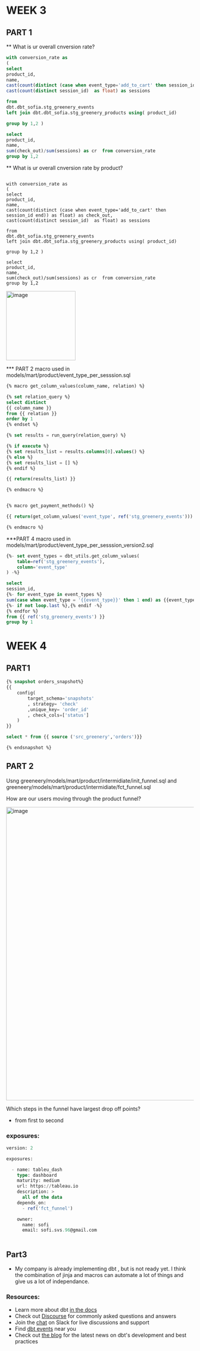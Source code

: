 # WEEK 3 



## PART 1 
** What is ur overall cnversion rate?

````sql
with conversion_rate as 
( 
select
product_id,
name,
cast(count(distinct (case when event_type='add_to_cart' then session_id end)) as float) as check_out,
cast(count(distinct session_id)  as float) as sessions

from 
dbt.dbt_sofia.stg_greenery_events
left join dbt.dbt_sofia.stg_greenery_products using( product_id)

group by 1,2 )

select 
product_id,
name,
sum(check_out)/sum(sessions) as cr  from conversion_rate
group by 1,2
````
** What is ur overall cnversion rate by product?
````slq

with conversion_rate as 
( 
select
product_id,
name,
cast(count(distinct (case when event_type='add_to_cart' then session_id end)) as float) as check_out,
cast(count(distinct session_id)  as float) as sessions

from 
dbt.dbt_sofia.stg_greenery_events
left join dbt.dbt_sofia.stg_greenery_products using( product_id)

group by 1,2 )

select 
product_id,
name,
sum(check_out)/sum(sessions) as cr  from conversion_rate
group by 1,2
````

<img width="186" alt="image" src="https://user-images.githubusercontent.com/106842349/175751123-36ff4aab-88cc-40b7-9bb6-bc2fd5938bdf.png">

*** PART 2 
macro used in models/mart/product/event_type_per_sesssion.sql 
````sql
{% macro get_column_values(column_name, relation) %}

{% set relation_query %}
select distinct
{{ column_name }}
from {{ relation }}
order by 1
{% endset %}

{% set results = run_query(relation_query) %}

{% if execute %}
{% set results_list = results.columns[0].values() %}
{% else %}
{% set results_list = [] %}
{% endif %}

{{ return(results_list) }}

{% endmacro %}


{% macro get_payment_methods() %}

{{ return(get_column_values('event_type', ref('stg_greenery_events'))) }}

{% endmacro %}
````
***PART 4
macro used in models/mart/product/event_type_per_sesssion_version2.sql 
````sql
{%- set event_types = dbt_utils.get_column_values(
    table=ref('stg_greenery_events'),
    column='event_type'
) -%}

select
session_id,
{%- for event_type in event_types %}
sum(case when event_type = '{{event_type}}' then 1 end) as {{event_type}}_count
{%- if not loop.last %},{% endif -%}
{% endfor %}
from {{ ref('stg_greenery_events') }}
group by 1

````
# WEEK 4

## PART1
````sql
{% snapshot orders_snapshot%}
{{
    config(
        target_schema='snapshots'
        , strategy= 'check'
        ,unique_key= 'order_id'
        , check_cols=['status']
    )
}}

select * from {{ source ('src_greenery','orders')}}

{% endsnapshot %}
````
## PART 2
Usng greeneery/models/mart/product/intermidiate/init_funnel.sql
and greeneery/models/mart/product/intermidiate/fct_funnel.sql

How are our users moving through the product funnel?

<img width="787" alt="image" src="https://user-images.githubusercontent.com/106842349/176567182-231af317-e7cc-44b3-a288-b216e57ab895.png">

Which steps in the funnel have largest drop off points?

- from first to second

### exposures:
````sql
version: 2

exposures:

  - name: tableu_dash
    type: dashboard
    maturity: medium
    url: https://tableau.io
    description: >
      all of the data
    depends_on:
      - ref('fct_funnel')

    owner:
      name: sofi
      email: sofi.svs.96@gmail.com
      
````

## Part3 

- My company is already implementing dbt , but is not ready yet. I think the combination of jinja and macros can automate a lot of things and give us a lot of independance.

### Resources:
- Learn more about dbt [in the docs](https://docs.getdbt.com/docs/introduction)
- Check out [Discourse](https://discourse.getdbt.com/) for commonly asked questions and answers
- Join the [chat](https://community.getdbt.com/) on Slack for live discussions and support
- Find [dbt events](https://events.getdbt.com) near you
- Check out [the blog](https://blog.getdbt.com/) for the latest news on dbt's development and best practices
